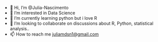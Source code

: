 - 👋 Hi, I’m @Julia-Nascimento
- 👀 I’m interested in Data Science
- 🌱 I’m currently learning python but i love R
- 💞️ I’m looking to collaborate on discussions about R, Python, statistical analysis..
- 📫 How to reach me juliamdsn1@gmail.com

<!---
Julia-Nascimento/Julia-Nascimento is a ✨ special ✨ repository because its `README.md` (this file) appears on your GitHub profile.
You can click the Preview link to take a look at your changes.
--->
